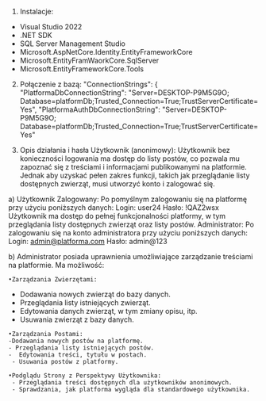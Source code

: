 1. Instalacje:
-  Visual Studio 2022
- .NET SDK
- SQL Server Management Studio
- Microsoft.AspNetCore.Identity.EntityFrameworkCore
- Microsoft.EntityFramWaorkCore.SqlServer
- Microsoft.EntityFrameworkCore.Tools

2. Połączenie z bazą:
"ConnectionStrings": {
    "PlatformaDbConnectionString": "Server=DESKTOP-P9M5G9O; Database=platformDb;Trusted_Connection=True;TrustServerCertificate=Yes",
    "PlatformaAuthDbConnectionString": "Server=DESKTOP-P9M5G9O; Database=platformDb;Trusted_Connection=True;TrustServerCertificate=Yes"

3. Opis działania i hasła
Użytkownik (anonimowy):
Użytkownik bez konieczności logowania ma dostęp do listy postów, co pozwala mu zapoznać się z treściami i informacjami publikowanymi na platformie. Jednak aby uzyskać pełen zakres funkcji, takich jak przeglądanie listy dostępnych zwierząt, musi utworzyć konto i zalogować się.

a) Użytkownik Zalogowany:
    Po pomyślnym zalogowaniu się na platformę przy użyciu poniższych danych:
    Login: user24
    Hasło: !QAZ2wsx
    Użytkownik ma dostęp do pełnej funkcjonalności platformy, w tym przeglądania listy dostępnych zwierząt oraz listy postów. 
    Administrator:
    Po zalogowaniu się na konto administratora przy użyciu poniższych danych:
    Login: admin@platforma.com
    Hasło: admin@123


b) Administrator posiada uprawnienia umożliwiające zarządzanie treściami na platformie. Ma możliwość:

    •Zarządzania Zwierzętami:
   - Dodawania nowych zwierząt do bazy danych.
   - Przeglądania listy istniejących zwierząt.
   - Edytowania danych zwierząt, w tym zmiany opisu, itp.
   - Usuwania zwierząt z bazy danych.

    •Zarządzania Postami:
    -Dodawania nowych postów na platformę.
    - Przeglądania listy istniejących postów.
    -  Edytowania treści, tytułu w postach.
     - Usuwania postów z platformy.

    •Podglądu Strony z Perspektywy Użytkownika:
     - Przeglądania treści dostępnych dla użytkowników anonimowych.
     - Sprawdzania, jak platforma wygląda dla standardowego użytkownika.

 

